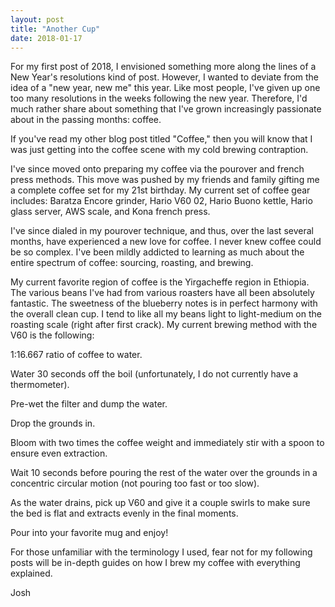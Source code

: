 ```yaml
---
layout: post
title: "Another Cup"
date: 2018-01-17
---
```


For my first post of 2018, I envisioned something more along the lines of a New Year's resolutions kind of post. However, I wanted to deviate from the idea of a "new year, new me" this year. Like most people, I've given up one too many resolutions in the weeks following the new year. Therefore, I'd much rather share about something that I've grown increasingly passionate about in the passing months: coffee. 

If you've read my other blog post titled "Coffee," then you will know that I was just getting into the coffee scene with my cold brewing contraption. 

I've since moved onto preparing my coffee via the pourover and french press methods. This move was pushed by my friends and family gifting me a complete coffee set for my 21st birthday. My current set of coffee gear includes: Baratza Encore grinder, Hario V60 02, Hario Buono kettle, Hario glass server, AWS scale, and Kona french press.

I've since dialed in my pourover technique, and thus, over the last several months, have experienced a new love for coffee. I never knew coffee could be so complex. I've been mildly addicted to learning as much about the entire spectrum of coffee: sourcing, roasting, and brewing.

My current favorite region of coffee is the Yirgacheffe region in Ethiopia. The various beans I've had from various roasters have all been absolutely fantastic. The sweetness of the blueberry notes is in perfect harmony with the overall clean cup. I tend to like all my beans light to light-medium on the roasting scale (right after first crack). My current brewing method with the V60 is the following:

1:16.667 ratio of coffee to water. 

Water 30 seconds off the boil (unfortunately, I do not currently have a thermometer). 

Pre-wet the filter and dump the water. 

Drop the grounds in. 

Bloom with two times the coffee weight and immediately stir with a spoon to ensure even extraction. 

Wait 10 seconds before pouring the rest of the water over the grounds in a concentric circular motion (not pouring too fast or too slow). 

As the water drains, pick up V60 and give it a couple swirls to make sure the bed is flat and extracts evenly in the final moments. 

Pour into your favorite mug and enjoy!

For those unfamiliar with the terminology I used, fear not for my following posts will be in-depth guides on how I brew my coffee with everything explained.

Josh
